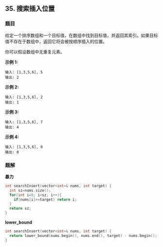 ## 35. 搜索插入位置

### 题目

给定一个排序数组和一个目标值，在数组中找到目标值，并返回其索引。如果目标值不存在于数组中，返回它将会被按顺序插入的位置。

你可以假设数组中无重复元素。

**示例 1:**

```
输入: [1,3,5,6], 5
输出: 2
```

**示例 2:**

```
输入: [1,3,5,6], 2
输出: 1
```

**示例 3:**

```
输入: [1,3,5,6], 7
输出: 4
```

**示例 4:**

```
输入: [1,3,5,6], 0
输出: 0
```

### 题解

**暴力**

```cpp
int searchInsert(vector<int>& nums, int target) {
  int sz=nums.size();
  for(int i=0; i<sz; i++){
    if(nums[i]>=target) return i;
  }
  return sz;
}
```

**lower_bound**

```cpp
int searchInsert(vector<int>& nums, int target) {
  return lower_bound(nums.begin(), nums.end(), target) - nums.begin();
}
```